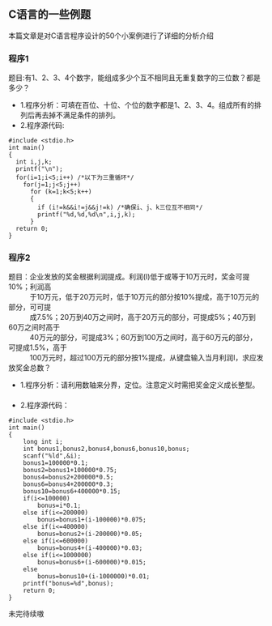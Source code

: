 ## C语言的一些例题

本篇文章是对C语言程序设计的50个小案例进行了详细的分析介绍

### 程序1
题目:有1、2、3、4个数字，能组成多少个互不相同且无重复数字的三位数？都是多少？<br>
* 1.程序分析：可填在百位、十位、个位的数字都是1、2、3、4。组成所有的排列后再去掉不满足条件的排列。
* 2.程序源代码:<br>
```
#include <stdio.h>
int main()
{
  int i,j,k;
  printf("\n");
  for(i=1;i<5;i++) /*以下为三重循环*/
    for(j=1;j<5;j++)
      for (k=1;k<5;k++)
      {
        if (i!=k&&i!=j&&j!=k) /*确保i、j、k三位互不相同*/
        printf("%d,%d,%d\n",i,j,k);
      }
  return 0;
}
```
### 程序2
题目：企业发放的奖金根据利润提成。利润(I)低于或等于10万元时，奖金可提10%；利润高<br>
　　　于10万元，低于20万元时，低于10万元的部分按10%提成，高于10万元的部分，可可提<br>
　　　成7.5%；20万到40万之间时，高于20万元的部分，可提成5%；40万到60万之间时高于<br>
　　　40万元的部分，可提成3%；60万到100万之间时，高于60万元的部分，可提成1.5%，高于<br>
　　　100万元时，超过100万元的部分按1%提成，从键盘输入当月利润I，求应发放奖金总数？<br>
* 1.程序分析：请利用数轴来分界，定位。注意定义时需把奖金定义成长整型。　<br>　　　　　
* 2.程序源代码：<br>
```
#include <stdio.h>
int main()
{
    long int i;
    int bonus1,bonus2,bonus4,bonus6,bonus10,bonus;
    scanf("%ld",&i);
    bonus1=100000*0.1;
    bonus2=bonus1+100000*0.75;
    bonus4=bonus2+200000*0.5;
    bonus6=bonus4+200000*0.3;
    bonus10=bonus6+400000*0.15;
    if(i<=100000)
        bonus=i*0.1;
    else if(i<=200000)
        bonus=bonus1+(i-100000)*0.075;
    else if(i<=400000)
        bonus=bonus2+(i-200000)*0.05;
    else if(i<=600000)
        bonus=bonus4+(i-400000)*0.03;
    else if(i<=1000000)
        bonus=bonus6+(i-600000)*0.015;
    else
        bonus=bonus10+(i-1000000)*0.01;
    printf("bonus=%d",bonus);
    return 0;
}
```
未完待续嗷
